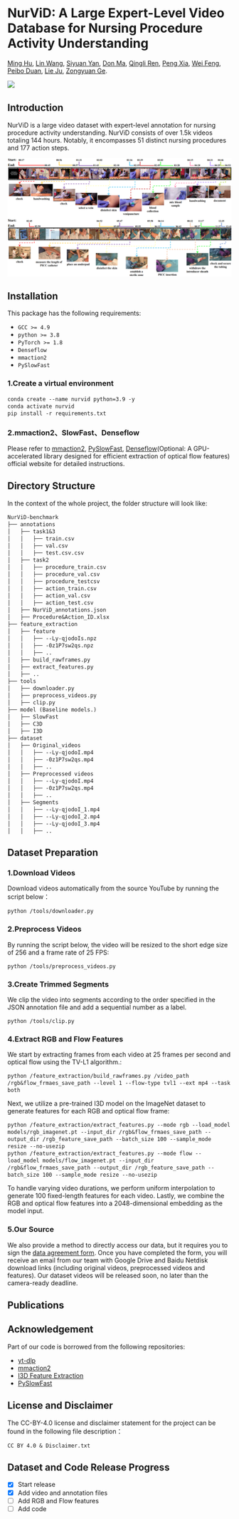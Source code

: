 # NurViD: A Large Expert-Level Video Database for Nursing Procedure Activity Understanding
[Ming Hu](https://minghu0830.github.io/), [Lin Wang](https://wanglin-research.com/), [Siyuan Yan](https://github.com/SiyuanYan1), [Don Ma](), [Qingli Ren](), [Peng Xia](https://peng-xia.site/), [Wei Feng](https://fengweie.github.io/), [Peibo Duan](https://scholar.google.com/citations?user=wdIMVqsAAAAJ&hl=zh-CN), [Lie Ju](), [Zongyuan Ge](https://zongyuange.github.io/).

<a href=''><img src='https://img.shields.io/badge/Paper-Arxiv-red'></a>

## Introduction
NurViD is a large video dataset with expert-level annotation for nursing procedure activity understanding. NurViD consists of over 1.5k videos totaling 144 hours. Notably, it encompasses 51 distinct nursing procedures and 177 action steps.

![demo](./localization.png)

## Installation

This package has the following requirements:
* `GCC >= 4.9`
* `python >= 3.8`
* `PyTorch >= 1.8`
* `Denseflow`
* `mmaction2`
* `PySlowFast`
### 1.Create a virtual environment
```
conda create --name nurvid python=3.9 -y
conda activate nurvid
pip install -r requirements.txt
```
### 2.mmaction2、SlowFast、Denseflow
Please refer to [mmaction2](https://github.com/open-mmlab/mmaction2), [PySlowFast](https://github.com/facebookresearch/SlowFast), [Denseflow](https://github.com/yjxiong/dense_flow)(Optional: A GPU-accelerated library designed for efficient extraction of optical flow features) official website for detailed instructions.

## Directory Structure
In the context of the whole project, the folder structure will look like:

```
NurViD-benchmark
├── annotations
│   ├── task1&3
│   │   ├── train.csv
│   │   ├── val.csv
│   │   ├── test.csv.csv
│   ├── task2
│   │   ├── procedure_train.csv
│   │   ├── procedure_val.csv
│   │   ├── procedure_testcsv
│   │   ├── action_train.csv
│   │   ├── action_val.csv
│   │   ├── action_test.csv
│   ├── NurViD_annotations.json
│   ├── Procedure&Action_ID.xlsx
├── feature_extraction
│   ├── feature
│   │   ├── --Ly-qjodoIs.npz
│   │   ├── -0z1P7sw2qs.npz
│   │   ├── ..
│   ├── build_rawframes.py
│   ├── extract_features.py
│   ├── ..
├── tools
│   ├── downloader.py
│   ├── preprocess_videos.py
│   ├── clip.py
├── model (Baseline models.)
│   ├── SlowFast
│   ├── C3D
│   ├── I3D
├── dataset
│   ├── Original_videos
│   │   ├── --Ly-qjodoI.mp4
│   │   ├── -0z1P7sw2qs.mp4
│   │   ├── ..
│   ├── Preprocessed videos
│   │   ├── --Ly-qjodoI.mp4
│   │   ├── -0z1P7sw2qs.mp4
│   │   ├── ..
│   ├── Segments
│   │   ├── --Ly-qjodoI_1.mp4
│   │   ├── --Ly-qjodoI_2.mp4
│   │   ├── --Ly-qjodoI_3.mp4
│   │   ├── ..
```

## Dataset Preparation

### 1.Download Videos
Download videos automatically from the source YouTube by running the script below：
```
python /tools/downloader.py
```
### 2.Preprocess Videos
By running the script below, the video will be resized to the short edge size of 256 and a frame rate of 25 FPS:
```
python /tools/preprocess_videos.py
```
### 3.Create Trimmed Segments
We clip the video into segments according to the order specified in the JSON annotation file and add a sequential number as a label.
```
python /tools/clip.py
```
### 4.Extract RGB and Flow Features
We start by extracting frames from each video at 25 frames per second and optical flow using the TV-L1 algorithm.:
```
python /feature_extraction/build_rawframes.py /video_path /rgb&flow_frmaes_save_path --level 1 --flow-type tvl1 --ext mp4 --task both
```
Next, we utilize a pre-trained I3D model on the ImageNet dataset to generate features for each RGB and optical flow frame:
```
python /feature_extraction/extract_features.py --mode rgb --load_model models/rgb_imagenet.pt --input_dir /rgb&flow_frmaes_save_path --output_dir /rgb_feature_save_path --batch_size 100 --sample_mode resize --no-usezip
python /feature_extraction/extract_features.py --mode flow --load_model models/flow_imagenet.pt --input_dir /rgb&flow_frmaes_save_path --output_dir /rgb_feature_save_path --batch_size 100 --sample_mode resize --no-usezip
```
To handle varying video durations, we perform uniform interpolation to generate 100 fixed-length features for each video. Lastly, we combine the RGB and optical flow features into a 2048-dimensional embedding as the model input.

### 5.Our Source
We also provide a method to directly access our data, but it requires you to sign the [data agreement form](https://form.jotform.com/232158342596158). Once you have completed the form, you will receive an email from our team with Google Drive and Baidu Netdisk download links (including original videos, preprocessed videos and features). Our dataset videos will be released soon, no later than the camera-ready deadline.

## Publications

## Acknowledgement

Part of our code is borrowed from the following repositories:

- [yt-dlp](https://github.com/yt-dlp/yt-dlp)
- [mmaction2](https://github.com/open-mmlab/mmaction2)
- [I3D Feature Extraction](https://github.com/Finspire13/pytorch-i3d-feature-extraction)
- [PySlowFast](https://github.com/facebookresearch/SlowFast/tree/main)

## License and Disclaimer
The CC-BY-4.0 license and disclaimer statement for the project can be found in the following file description：
```
CC BY 4.0 & Disclaimer.txt
```

## Dataset and Code Release Progress
- [x] Start release
- [x] Add video and annotation files
- [ ] Add RGB and Flow features
- [ ] Add code
